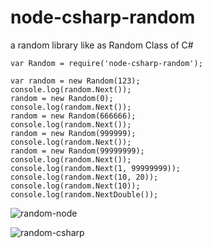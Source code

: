 # node-csharp-random
a random library like as Random Class of C#
```
var Random = require('node-csharp-random');

var random = new Random(123);
console.log(random.Next());
random = new Random(0);
console.log(random.Next());
random = new Random(666666);
console.log(random.Next());
random = new Random(999999);
console.log(random.Next());
random = new Random(99999999);
console.log(random.Next());
console.log(random.Next(1, 99999999));
console.log(random.Next(10, 20));
console.log(random.Next(10));
console.log(random.NextDouble());
```

![random-node](https://raw.githubusercontent.com/Rwing/Rwing-s-Repository/master/images/random-node.png)

![random-csharp](https://raw.githubusercontent.com/Rwing/Rwing-s-Repository/master/images/random-csharp.png)